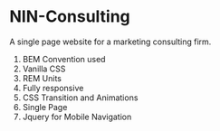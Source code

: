 # NIN-Consulting
A single page website for a marketing consulting firm.

1. BEM Convention used
2. Vanilla CSS
3. REM Units
4. Fully responsive
5. CSS Transition and Animations
6. Single Page
7. Jquery for Mobile Navigation
